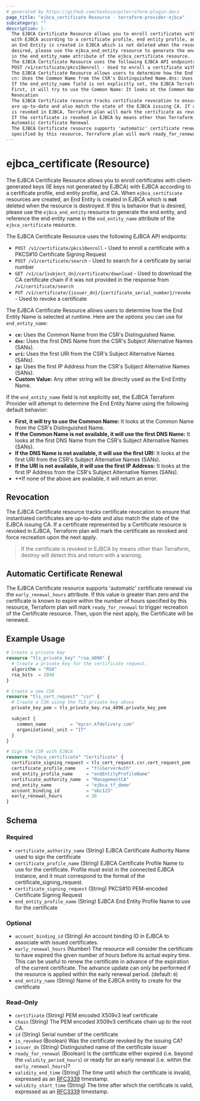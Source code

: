 ```yaml
---
# generated by https://github.com/hashicorp/terraform-plugin-docs
page_title: "ejbca_certificate Resource - terraform-provider-ejbca"
subcategory: ""
description: |-
  The EJBCA Certificate Resource allows you to enroll certificates with client-generated keys (IE keys not generated by EJBCA)
  with EJBCA according to a certificate profile, end entity profile, and CA. When ejbca_certificate resources are created,
  an End Entity is created in EJBCA which is not deleted when the resource is destroyed. If this is behavior that is
  desired, please use the ejbca_end_entity resource to generate the end entity, and reference the end entity name
  in the end_entity_name attribute of the ejbca_certificate resource.
  The EJBCA Certificate Resource uses the following EJBCA API endpoints:
  POST /v1/certificate/pkcs10enroll - Used to enroll a certificate with a PKCS#10 Certificate Signing RequestPOST /v1/certificate/search - Used to search for a certificate by serial numberGET /v1/ca/{subject_dn}/certificate/download - Used to download the CA certificate chain if it was not provided in the response from /v1/certificate/searchPUT /v1/certificate/{issuer_dn}/{certificate_serial_number}/revoke - Used to revoke a certificate
  The EJBCA Certificate Resource allows users to determine how the End Entity Name is selected at runtime. Here are the options you can use for end_entity_name:
  cn: Uses the Common Name from the CSR's Distinguished Name.dns: Uses the first DNS Name from the CSR's Subject Alternative Names (SANs).uri: Uses the first URI from the CSR's Subject Alternative Names (SANs).ip: Uses the first IP Address from the CSR's Subject Alternative Names (SANs).Custom Value: Any other string will be directly used as the End Entity Name.
  If the end_entity_name field is not explicitly set, the EJBCA Terraform Provider will attempt to determine the End Entity Name using the following default behavior:
  First, it will try to use the Common Name: It looks at the Common Name from the CSR's Distinguished Name.If the Common Name is not available, it will use the first DNS Name: It looks at the first DNS Name from the CSR's Subject Alternative Names (SANs).If the DNS Name is not available, it will use the first URI: It looks at the first URI from the CSR's Subject Alternative Names (SANs).If the URI is not available, it will use the first IP Address: It looks at the first IP Address from the CSR's Subject Alternative Names (SANs).**If none of the above are available, it will return an error.
  Revocation
  The EJBCA Certificate resource tracks certificate revocation to ensure that instantiated certificates
  are up-to-date and also match the state of the EJBCA issuing CA. If a certificate represented by a Certificate resource
  is revoked in EJBCA, Terraform plan will mark the certificate as revoked and force recreation upon the next apply.
  If the certificate is revoked in EJBCA by means other than Terraform, destroy will detect this and return with awarning.
  Automatic Certificate Renewal
  The EJBCA Certificate resource supports 'automatic' certificate renewal via the early_renewal_hours attribute. If this value is greater than zero and the certificate is known to expire within the number of hours
  specified by this resource, Terraform plan will mark ready_for_renewal  to trigger recreation of the Certificate resource. Then, upon the next apply, the Certificate will be renewed.
---
```


# ejbca_certificate (Resource)

The EJBCA Certificate Resource allows you to enroll certificates with client-generated keys (IE keys not generated by EJBCA)
with EJBCA according to a certificate profile, end entity profile, and CA. When `ejbca_certificate` resources are created,
an End Entity is created in EJBCA which is **not** deleted when the resource is destroyed. If this is behavior that is
desired, please use the `ejbca_end_entity` resource to generate the end entity, and reference the end entity name
in the `end_entity_name` attribute of the `ejbca_certificate` resource.

The EJBCA Certificate Resource uses the following EJBCA API endpoints:

* `POST /v1/certificate/pkcs10enroll` - Used to enroll a certificate with a PKCS#10 Certificate Signing Request
* `POST /v1/certificate/search` - Used to search for a certificate by serial number
* `GET /v1/ca/{subject_dn}/certificate/download` - Used to download the CA certificate chain if it was not provided in the response from `/v1/certificate/search`
* `PUT /v1/certificate/{issuer_dn}/{certificate_serial_number}/revoke` - Used to revoke a certificate

The EJBCA Certificate Resource allows users to determine how the End Entity Name is selected at runtime. Here are the options you can use for `end_entity_name`:

* **`cn`:** Uses the Common Name from the CSR's Distinguished Name.
* **`dns`:** Uses the first DNS Name from the CSR's Subject Alternative Names (SANs).
* **`uri`:** Uses the first URI from the CSR's Subject Alternative Names (SANs).
* **`ip`:** Uses the first IP Address from the CSR's Subject Alternative Names (SANs).
* **Custom Value:** Any other string will be directly used as the End Entity Name.

If the `end_entity_name` field is not explicitly set, the EJBCA Terraform Provider will attempt to determine the End Entity Name using the following default behavior:

* **First, it will try to use the Common Name:** It looks at the Common Name from the CSR's Distinguished Name.
* **If the Common Name is not available, it will use the first DNS Name:** It looks at the first DNS Name from the CSR's Subject Alternative Names (SANs).
* **If the DNS Name is not available, it will use the first URI:** It looks at the first URI from the CSR's Subject Alternative Names (SANs).
* **If the URI is not available, it will use the first IP Address:** It looks at the first IP Address from the CSR's Subject Alternative Names (SANs).
* **If none of the above are available, it will return an error.

## Revocation

The EJBCA Certificate resource tracks certificate revocation to ensure that instantiated certificates
are up-to-date and also match the state of the EJBCA issuing CA. If a certificate represented by a Certificate resource
is revoked in EJBCA, Terraform plan will mark the certificate as revoked and force recreation upon the next apply.

> If the certificate is revoked in EJBCA by means other than Terraform, destroy will detect this and return with a 
warning.

## Automatic Certificate Renewal

The EJBCA Certificate resource supports 'automatic' certificate renewal via the `early_renewal_hours` attribute. If this value is greater than zero and the certificate is known to expire within the number of hours 
specified by this resource, Terraform plan will mark `ready_for_renewal`  to trigger recreation of the Certificate resource. Then, upon the next apply, the Certificate will be renewed.

## Example Usage

```terraform
# Create a private key
resource "tls_private_key" "rsa_4096" {
  # Create a private key for the certificate request.
  algorithm = "RSA"
  rsa_bits  = 2048
}

# Create a new CSR
resource "tls_cert_request" "csr" {
  # Create a CSR using the TLS private key above
  private_key_pem = tls_private_key.rsa_4096.private_key_pem

  subject {
    common_name         = "mycsr.kfdelivery.com"
    organizational_unit = "IT"
  }
}

# Sign the CSR with EJBCA
resource "ejbca_certificate" "Certificate" {
  certificate_signing_request = tls_cert_request.csr.cert_request_pem
  certificate_profile_name    = "tlsServerAuth"
  end_entity_profile_name     = "endEntityProfileName"
  certificate_authority_name  = "ManagementCA"
  end_entity_name             = "ejbca_tf_demo"
  account_binding_id          = "abc123"
  early_renewal_hours         = 36
}
```

<!-- schema generated by tfplugindocs -->
## Schema

### Required

- `certificate_authority_name` (String) EJBCA Certificate Authority Name used to sign the certificate
- `certificate_profile_name` (String) EJBCA Certificate Profile Name to use for the certificate. Profile must exist in the connected EJBCA instance, and it must correspond to the format of the certificate_signing_request.
- `certificate_signing_request` (String) PKCS#10 PEM-encoded Certificate Signing Request
- `end_entity_profile_name` (String) EJBCA End Entity Profile Name to use for the certificate

### Optional

- `account_binding_id` (String) An account binding ID in EJBCA to associate with issued certificates.
- `early_renewal_hours` (Number) The resource will consider the certificate to have expired the given number of hours before its actual expiry time. This can be useful to renew the certificate in advance of the expiration of the current certificate. The advance update can only be performed if the resource is applied within the early renewal period. (default: `0`)
- `end_entity_name` (String) Name of the EJBCA entity to create for the certificate

### Read-Only

- `certificate` (String) PEM encoded X509v3 leaf certificate
- `chain` (String) The PEM encoded X509v3 certificate chain up to the root CA.
- `id` (String) Serial number of the certificate
- `is_revoked` (Boolean) Was the certificate revoked by the issuing CA?
- `issuer_dn` (String) Distinguished name of the certificate issuer
- `ready_for_renewal` (Boolean) Is the certificate either expired (i.e. beyond the `validity_period_hours`) or ready for an early renewal (i.e. within the `early_renewal_hours`)?
- `validity_end_time` (String) The time until which the certificate is invalid, expressed as an [RFC3339](https://datatracker.ietf.org/doc/html/rfc3339) timestamp.
- `validity_start_time` (String) The time after which the certificate is valid, expressed as an [RFC3339](https://datatracker.ietf.org/doc/html/rfc3339) timestamp.
